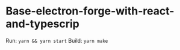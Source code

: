# Base-electron-forge-with-react-and-typescrip
Run: ```yarn && yarn start```
Build: ```yarn make```
